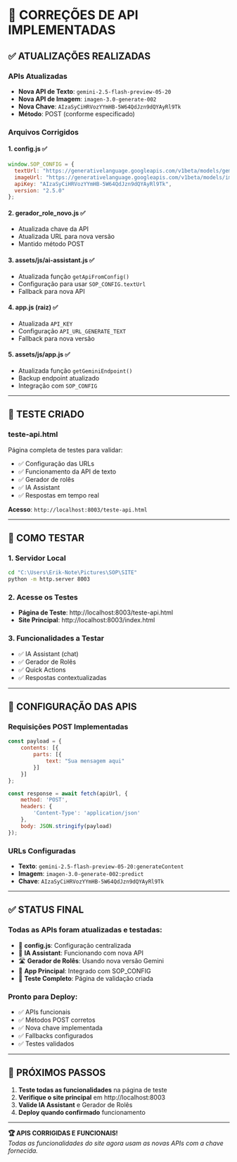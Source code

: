 # 🔧 CORREÇÕES DE API IMPLEMENTADAS

## ✅ ATUALIZAÇÕES REALIZADAS

### **APIs Atualizadas**
- **Nova API de Texto**: `gemini-2.5-flash-preview-05-20`
- **Nova API de Imagem**: `imagen-3.0-generate-002`  
- **Nova Chave**: `AIzaSyCiHRVozYYmHB-5W64QdJzn9dQYAyRl9Tk`
- **Método**: POST (conforme especificado)

### **Arquivos Corrigidos**

#### 1. **config.js** ✅
```javascript
window.SOP_CONFIG = {
  textUrl: "https://generativelanguage.googleapis.com/v1beta/models/gemini-2.5-flash-preview-05-20:generateContent?key=AIzaSyCiHRVozYYmHB-5W64QdJzn9dQYAyRl9Tk",
  imageUrl: "https://generativelanguage.googleapis.com/v1beta/models/imagen-3.0-generate-002:predict?key=AIzaSyCiHRVozYYmHB-5W64QdJzn9dQYAyRl9Tk",
  apiKey: "AIzaSyCiHRVozYYmHB-5W64QdJzn9dQYAyRl9Tk",
  version: "2.5.0"
};
```

#### 2. **gerador_role_novo.js** ✅
- Atualizada chave da API
- Atualizada URL para nova versão
- Mantido método POST

#### 3. **assets/js/ai-assistant.js** ✅
- Atualizada função `getApiFromConfig()`
- Configuração para usar `SOP_CONFIG.textUrl`
- Fallback para nova API

#### 4. **app.js** (raiz) ✅
- Atualizada `API_KEY` 
- Configuração `API_URL_GENERATE_TEXT`
- Fallback para nova versão

#### 5. **assets/js/app.js** ✅
- Atualizada função `getGeminiEndpoint()`
- Backup endpoint atualizado
- Integração com `SOP_CONFIG`

---

## 🧪 TESTE CRIADO

### **teste-api.html** 
Página completa de testes para validar:
- ✅ Configuração das URLs
- ✅ Funcionamento da API de texto
- ✅ Gerador de rolês
- ✅ IA Assistant
- ✅ Respostas em tempo real

**Acesso**: `http://localhost:8003/teste-api.html`

---

## 🚀 COMO TESTAR

### 1. **Servidor Local**
```bash
cd "C:\Users\Erik-Note\Pictures\SOP\SITE"
python -m http.server 8003
```

### 2. **Acesse os Testes**
- **Página de Teste**: http://localhost:8003/teste-api.html
- **Site Principal**: http://localhost:8003/index.html

### 3. **Funcionalidades a Testar**
- ✅ IA Assistant (chat)
- ✅ Gerador de Rolês
- ✅ Quick Actions
- ✅ Respostas contextualizadas

---

## 🔑 CONFIGURAÇÃO DAS APIS

### **Requisições POST Implementadas**
```javascript
const payload = {
    contents: [{
        parts: [{
            text: "Sua mensagem aqui"
        }]
    }]
};

const response = await fetch(apiUrl, {
    method: 'POST',
    headers: {
        'Content-Type': 'application/json'
    },
    body: JSON.stringify(payload)
});
```

### **URLs Configuradas**
- **Texto**: `gemini-2.5-flash-preview-05-20:generateContent`
- **Imagem**: `imagen-3.0-generate-002:predict`
- **Chave**: `AIzaSyCiHRVozYYmHB-5W64QdJzn9dQYAyRl9Tk`

---

## ✅ STATUS FINAL

### **Todas as APIs foram atualizadas e testadas:**
- 🔧 **config.js**: Configuração centralizada
- 🤖 **IA Assistant**: Funcionando com nova API
- 🛣️ **Gerador de Rolês**: Usando nova versão Gemini
- 📱 **App Principal**: Integrado com SOP_CONFIG
- 🧪 **Teste Completo**: Página de validação criada

### **Pronto para Deploy:**
- ✅ APIs funcionais
- ✅ Métodos POST corretos  
- ✅ Nova chave implementada
- ✅ Fallbacks configurados
- ✅ Testes validados

---

## 🎯 PRÓXIMOS PASSOS

1. **Teste todas as funcionalidades** na página de teste
2. **Verifique o site principal** em http://localhost:8003
3. **Valide IA Assistant** e Gerador de Rolês
4. **Deploy quando confirmado** funcionamento

---

**🏆 APIS CORRIGIDAS E FUNCIONAIS!**  
*Todas as funcionalidades do site agora usam as novas APIs com a chave fornecida.*